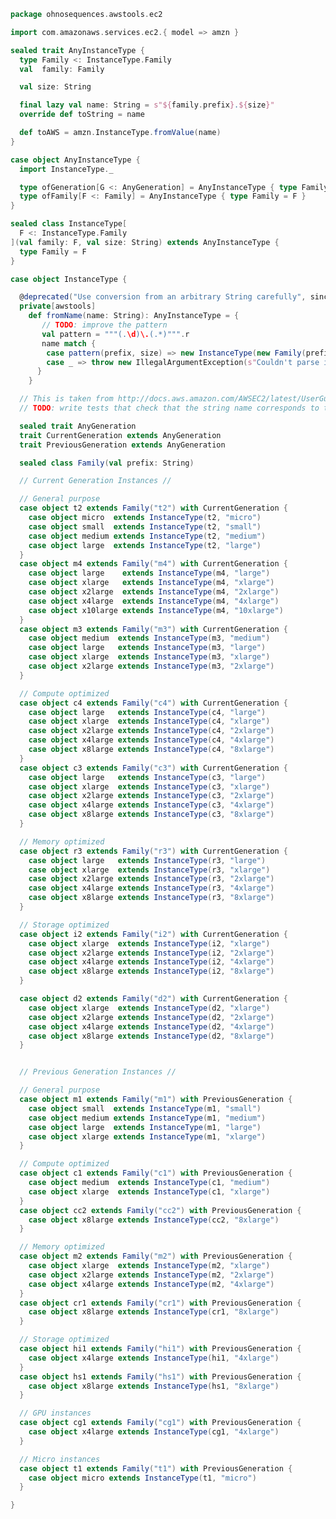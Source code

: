 
```scala
package ohnosequences.awstools.ec2

import com.amazonaws.services.ec2.{ model => amzn }

sealed trait AnyInstanceType {
  type Family <: InstanceType.Family
  val  family: Family

  val size: String

  final lazy val name: String = s"${family.prefix}.${size}"
  override def toString = name

  def toAWS = amzn.InstanceType.fromValue(name)
}

case object AnyInstanceType {
  import InstanceType._

  type ofGeneration[G <: AnyGeneration] = AnyInstanceType { type Family <: G }
  type ofFamily[F <: Family] = AnyInstanceType { type Family = F }
}

sealed class InstanceType[
  F <: InstanceType.Family
](val family: F, val size: String) extends AnyInstanceType {
  type Family = F
}

case object InstanceType {

  @deprecated("Use conversion from an arbitrary String carefully", since = "v0.6.0")
  private[awstools]
    def fromName(name: String): AnyInstanceType = {
       // TODO: improve the pattern
       val pattern = """(.\d)\.(.*)""".r
       name match {
        case pattern(prefix, size) => new InstanceType(new Family(prefix), size)
        case _ => throw new IllegalArgumentException(s"Couldn't parse instance type from [${name}]")
      }
    }

  // This is taken from http://docs.aws.amazon.com/AWSEC2/latest/UserGuide/instance-types.html
  // TODO: write tests that check that the string name corresponds to the object name

  sealed trait AnyGeneration
  trait CurrentGeneration extends AnyGeneration
  trait PreviousGeneration extends AnyGeneration

  sealed class Family(val prefix: String)

  // Current Generation Instances //

  // General purpose
  case object t2 extends Family("t2") with CurrentGeneration {
    case object micro  extends InstanceType(t2, "micro")
    case object small  extends InstanceType(t2, "small")
    case object medium extends InstanceType(t2, "medium")
    case object large  extends InstanceType(t2, "large")
  }
  case object m4 extends Family("m4") with CurrentGeneration {
    case object large    extends InstanceType(m4, "large")
    case object xlarge   extends InstanceType(m4, "xlarge")
    case object x2large  extends InstanceType(m4, "2xlarge")
    case object x4large  extends InstanceType(m4, "4xlarge")
    case object x10large extends InstanceType(m4, "10xlarge")
  }
  case object m3 extends Family("m3") with CurrentGeneration {
    case object medium  extends InstanceType(m3, "medium")
    case object large   extends InstanceType(m3, "large")
    case object xlarge  extends InstanceType(m3, "xlarge")
    case object x2large extends InstanceType(m3, "2xlarge")
  }

  // Compute optimized
  case object c4 extends Family("c4") with CurrentGeneration {
    case object large   extends InstanceType(c4, "large")
    case object xlarge  extends InstanceType(c4, "xlarge")
    case object x2large extends InstanceType(c4, "2xlarge")
    case object x4large extends InstanceType(c4, "4xlarge")
    case object x8large extends InstanceType(c4, "8xlarge")
  }
  case object c3 extends Family("c3") with CurrentGeneration {
    case object large   extends InstanceType(c3, "large")
    case object xlarge  extends InstanceType(c3, "xlarge")
    case object x2large extends InstanceType(c3, "2xlarge")
    case object x4large extends InstanceType(c3, "4xlarge")
    case object x8large extends InstanceType(c3, "8xlarge")
  }

  // Memory optimized
  case object r3 extends Family("r3") with CurrentGeneration {
    case object large   extends InstanceType(r3, "large")
    case object xlarge  extends InstanceType(r3, "xlarge")
    case object x2large extends InstanceType(r3, "2xlarge")
    case object x4large extends InstanceType(r3, "4xlarge")
    case object x8large extends InstanceType(r3, "8xlarge")
  }

  // Storage optimized
  case object i2 extends Family("i2") with CurrentGeneration {
    case object xlarge  extends InstanceType(i2, "xlarge")
    case object x2large extends InstanceType(i2, "2xlarge")
    case object x4large extends InstanceType(i2, "4xlarge")
    case object x8large extends InstanceType(i2, "8xlarge")
  }

  case object d2 extends Family("d2") with CurrentGeneration {
    case object xlarge  extends InstanceType(d2, "xlarge")
    case object x2large extends InstanceType(d2, "2xlarge")
    case object x4large extends InstanceType(d2, "4xlarge")
    case object x8large extends InstanceType(d2, "8xlarge")
  }


  // Previous Generation Instances //

  // General purpose
  case object m1 extends Family("m1") with PreviousGeneration {
    case object small  extends InstanceType(m1, "small")
    case object medium extends InstanceType(m1, "medium")
    case object large  extends InstanceType(m1, "large")
    case object xlarge extends InstanceType(m1, "xlarge")
  }

  // Compute optimized
  case object c1 extends Family("c1") with PreviousGeneration {
    case object medium  extends InstanceType(c1, "medium")
    case object xlarge  extends InstanceType(c1, "xlarge")
  }
  case object cc2 extends Family("cc2") with PreviousGeneration {
    case object x8large extends InstanceType(cc2, "8xlarge")
  }

  // Memory optimized
  case object m2 extends Family("m2") with PreviousGeneration {
    case object xlarge  extends InstanceType(m2, "xlarge")
    case object x2large extends InstanceType(m2, "2xlarge")
    case object x4large extends InstanceType(m2, "4xlarge")
  }
  case object cr1 extends Family("cr1") with PreviousGeneration {
    case object x8large extends InstanceType(cr1, "8xlarge")
  }

  // Storage optimized
  case object hi1 extends Family("hi1") with PreviousGeneration {
    case object x4large extends InstanceType(hi1, "4xlarge")
  }
  case object hs1 extends Family("hs1") with PreviousGeneration {
    case object x8large extends InstanceType(hs1, "8xlarge")
  }

  // GPU instances
  case object cg1 extends Family("cg1") with PreviousGeneration {
    case object x4large extends InstanceType(cg1, "4xlarge")
  }

  // Micro instances
  case object t1 extends Family("t1") with PreviousGeneration {
    case object micro extends InstanceType(t1, "micro")
  }

}

```




[main/scala/ohnosequences/awstools/autoscaling/AutoScaling.scala]: ../autoscaling/AutoScaling.scala.md
[main/scala/ohnosequences/awstools/autoscaling/AutoScalingGroup.scala]: ../autoscaling/AutoScalingGroup.scala.md
[main/scala/ohnosequences/awstools/autoscaling/LaunchConfiguration.scala]: ../autoscaling/LaunchConfiguration.scala.md
[main/scala/ohnosequences/awstools/autoscaling/PurchaseModel.scala]: ../autoscaling/PurchaseModel.scala.md
[main/scala/ohnosequences/awstools/AWSClients.scala]: ../AWSClients.scala.md
[main/scala/ohnosequences/awstools/dynamodb/DynamoDBUtils.scala]: ../dynamodb/DynamoDBUtils.scala.md
[main/scala/ohnosequences/awstools/ec2/AMI.scala]: AMI.scala.md
[main/scala/ohnosequences/awstools/ec2/EC2.scala]: EC2.scala.md
[main/scala/ohnosequences/awstools/ec2/Filters.scala]: Filters.scala.md
[main/scala/ohnosequences/awstools/ec2/InstanceSpecs.scala]: InstanceSpecs.scala.md
[main/scala/ohnosequences/awstools/ec2/InstanceType.scala]: InstanceType.scala.md
[main/scala/ohnosequences/awstools/ec2/LaunchSpecs.scala]: LaunchSpecs.scala.md
[main/scala/ohnosequences/awstools/ec2/package.scala]: package.scala.md
[main/scala/ohnosequences/awstools/regions/Region.scala]: ../regions/Region.scala.md
[main/scala/ohnosequences/awstools/s3/S3.scala]: ../s3/S3.scala.md
[main/scala/ohnosequences/awstools/sns/SNS.scala]: ../sns/SNS.scala.md
[main/scala/ohnosequences/awstools/sns/Topic.scala]: ../sns/Topic.scala.md
[main/scala/ohnosequences/awstools/sqs/Queue.scala]: ../sqs/Queue.scala.md
[main/scala/ohnosequences/awstools/sqs/SQS.scala]: ../sqs/SQS.scala.md
[main/scala/ohnosequences/awstools/utils/AutoScalingUtils.scala]: ../utils/AutoScalingUtils.scala.md
[main/scala/ohnosequences/awstools/utils/DynamoDBUtils.scala]: ../utils/DynamoDBUtils.scala.md
[main/scala/ohnosequences/awstools/utils/SQSUtils.scala]: ../utils/SQSUtils.scala.md
[main/scala/ohnosequences/benchmark/Benchmark.scala]: ../../benchmark/Benchmark.scala.md
[main/scala/ohnosequences/logging/Logger.scala]: ../../logging/Logger.scala.md
[main/scala/ohnosequences/logging/S3Logger.scala]: ../../logging/S3Logger.scala.md
[test/scala/ohnosequences/awstools/AWSClients.scala]: ../../../../../test/scala/ohnosequences/awstools/AWSClients.scala.md
[test/scala/ohnosequences/awstools/EC2Tests.scala]: ../../../../../test/scala/ohnosequences/awstools/EC2Tests.scala.md
[test/scala/ohnosequences/awstools/RegionTests.scala]: ../../../../../test/scala/ohnosequences/awstools/RegionTests.scala.md
[test/scala/ohnosequences/awstools/S3Tests.scala]: ../../../../../test/scala/ohnosequences/awstools/S3Tests.scala.md
[test/scala/ohnosequences/awstools/SQSTests.scala]: ../../../../../test/scala/ohnosequences/awstools/SQSTests.scala.md